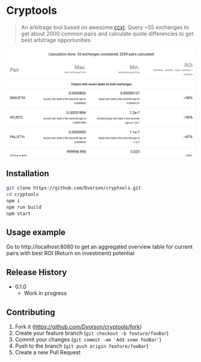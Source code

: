 # Cryptools

> An arbitrage tool based on awesome [ccxt](https://github.com/ccxt/ccxt). Query ~55 exchanges to get about 2000 common pairs and calculate quote differencies to get best arbitrage opportunities

![](screenshot.jpg)

## Installation

```sh
git clone https://github.com/Dvorson/cryptools.git
cd cryptools
npm i
npm run build
npm start
```

## Usage example

Go to http://localhost:8080 to get an aggregated overview table for current pairs with best ROI (Return on investment) potential

## Release History

* 0.1.0
    * Work in progress

## Contributing

1. Fork it (<https://github.com/Dvorson/cryptools/fork>)
2. Create your feature branch (`git checkout -b feature/fooBar`)
3. Commit your changes (`git commit -am 'Add some fooBar'`)
4. Push to the branch (`git push origin feature/fooBar`)
5. Create a new Pull Request

